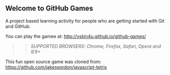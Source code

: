 ## Welcome to GitHub Games

A project based learning activity for people who are getting started with Git and GitHub.

You can play the gamee at: http://vskin4u.github.io/github-games/

>> _*SUPPORTED BROWSERS*: Chrome, Firefox, Safari, Opera and IE9+_

This fun open source game was cloned from: https://github.com/jakesgordon/javascript-tetris
